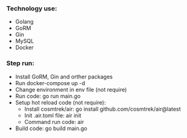 ### Technology use:
 - Golang
 - GoRM
 - Gin
 - MySQL
 - Docker

### Step run:
- Install GoRM, Gin and orther packages
- Run docker-compose up -d
- Change environment in env file (not require)
- Run code: go run main.go
- Setup hot reload code (not require): 
  + Install cosmtrek/air: go install github.com/cosmtrek/air@latest
  + Init .air.toml file: air init
  + Command run code: air
- Build code: go build main.go
